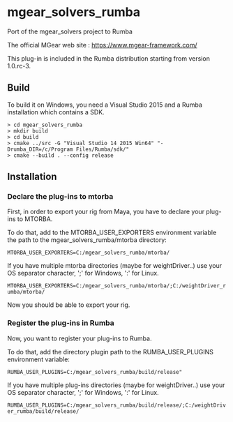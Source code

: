 # mgear_solvers_rumba

Port of the mgear_solvers project to Rumba

The official MGear web site : https://www.mgear-framework.com/

This plug-in is included in the Rumba distribution starting from version 1.0.rc-3.

## Build

To build it on Windows, you need a Visual Studio 2015 and a Rumba installation which contains a SDK.

```
> cd mgear_solvers_rumba
> mkdir build
> cd build
> cmake ../src -G "Visual Studio 14 2015 Win64" "-Drumba_DIR=/c/Program Files/Rumba/sdk/"
> cmake --build . --config release
```

## Installation

### Declare the plug-ins to mtorba

First, in order to export your rig from Maya, you have to declare your plug-ins to MTORBA.

To do that, add to the MTORBA_USER_EXPORTERS environment variable the path to the mgear_solvers_rumba/mtorba directory:

```MTORBA_USER_EXPORTERS=C:/mgear_solvers_rumba/mtorba/```

If you have multiple mtorba directories (maybe for weightDriver..) use your OS separator character, ';' for Windows, ':' for Linux.

```MTORBA_USER_EXPORTERS=C:/mgear_solvers_rumba/mtorba/;C:/weightDriver_rumba/mtorba/```

Now you should be able to export your rig.

### Register the plug-ins in Rumba

Now, you want to register your plug-ins to Rumba.

To do that, add the directory plugin path to the RUMBA_USER_PLUGINS environment variable:

```RUMBA_USER_PLUGINS=C:/mgear_solvers_rumba/build/release"```

If you have multiple plug-ins directories (maybe for weightDriver..) use your OS separator character, ';' for Windows, ':' for Linux.

```RUMBA_USER_PLUGINS=C:/mgear_solvers_rumba/build/release/;C:/weightDriver_rumba/build/release/```
